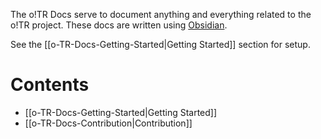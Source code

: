 The o!TR Docs serve to document anything and everything related to the o!TR project. These docs are written using [Obsidian](https://obsidian.md/).

See the [[o-TR-Docs-Getting-Started|Getting Started]] section for setup.

# Contents

- [[o-TR-Docs-Getting-Started|Getting Started]]
- [[o-TR-Docs-Contribution|Contribution]]
